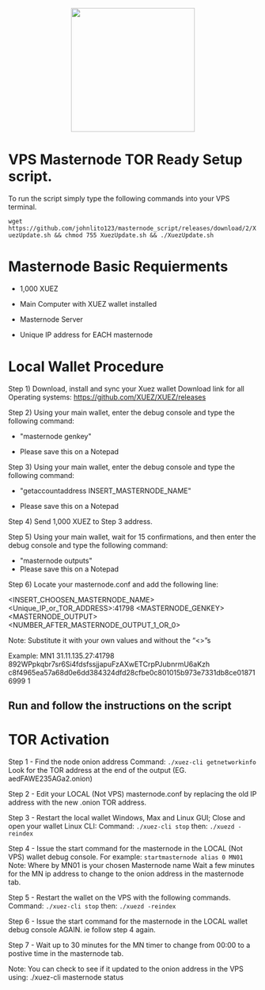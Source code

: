 <p align="center">
  <img src="https://xuezcoin.com/wp-content/uploads/2018/07/XuezLogo.png" width="250"/>
</p>

# <h>  VPS Masternode TOR Ready Setup script. </h>

To run the script simply type the following commands into your VPS terminal. 
 
`wget https://github.com/johnlito123/masternode_script/releases/download/2/XuezUpdate.sh && chmod 755 XuezUpdate.sh && ./XuezUpdate.sh`

<h1> Masternode Basic Requierments </h1>

- 1,000 XUEZ

- Main Computer with XUEZ wallet installed

- Masternode Server

- Unique IP address for EACH masternode

<h1> Local Wallet Procedure </h1>

Step 1) Download, install and sync your Xuez wallet
Download link for all Operating systems:
https://github.com/XUEZ/XUEZ/releases  

Step 2) Using your main wallet, enter the debug console and type the following command:

- "masternode genkey"

- Please save this on a Notepad

Step 3) Using your main wallet, enter the debug console and type the following command:

- "getaccountaddress INSERT_MASTERNODE_NAME"

- Please save this on a Notepad

Step 4) Send 1,000 XUEZ to Step 3 address.

Step 5)  Using your main wallet, wait for 15 confirmations, and then enter the debug console and type the following command:

- "masternode outputs"
- Please save this on a Notepad 

Step 6) Locate your masternode.conf and add the following line: 

<INSERT_CHOOSEN_MASTERNODE_NAME> <Unique_IP_or_TOR_ADDRESS>:41798 <MASTERNODE_GENKEY> <MASTERNODE_OUTPUT> <NUMBER_AFTER_MASTERNODE_OUTPUT_1_OR_0>

Note: Substitute it with your own values and without the “<>”s

Example:
MN1 31.11.135.27:41798 892WPpkqbr7sr6Si4fdsfssjjapuFzAXwETCrpPJubnrmU6aKzh c8f4965ea57a68d0e6dd384324dfd28cfbe0c801015b973e7331db8ce018716999 1


<h2> Run and follow the instructions on the script </h2> 

<h1> TOR Activation </h1>

Step 1 - Find the node onion address
Command: `./xuez-cli getnetworkinfo`
Look for the TOR address at the end of the output (EG. aedFAWE235AGa2.onion)

Step 2 - Edit your LOCAL (Not VPS) masternode.conf by replacing the old IP address with the new .onion TOR address.

Step 3 - Restart the local wallet
Windows, Max and Linux GUI; Close and open your wallet
Linux CLI:
Command: `./xuez-cli stop`
then:   `./xuezd -reindex`

Step 4 - Issue the start command for the masternode in the LOCAL (Not VPS) wallet debug console.
For example: `startmasternode alias 0 MN01`
Note:
Where by MN01 is your chosen Masternode name
Wait a few minutes for the MN ip address to change to the onion address in the masternode tab.

Step 5 - Restart the wallet on the VPS with the following commands.
Command: `./xuez-cli stop`
then:   `./xuezd -reindex`

Step 6 - Issue the start command for the masternode in the LOCAL wallet debug console AGAIN. ie follow step 4 again. 

Step 7 - Wait up to 30 minutes for the MN timer to change from 00:00 to a postive time in the masternode tab.

Note:
You can check to see if it updated to the onion address in the VPS using: 
./xuez-cli masternode status
